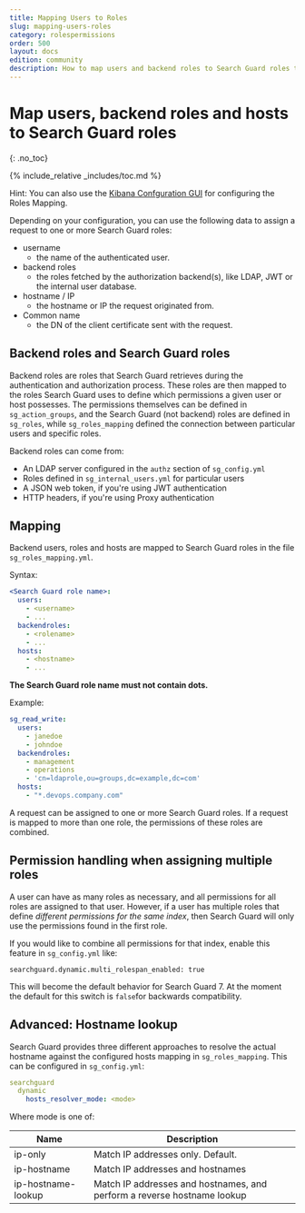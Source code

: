 ```yaml
---
title: Mapping Users to Roles
slug: mapping-users-roles
category: rolespermissions
order: 500
layout: docs
edition: community
description: How to map users and backend roles to Search Guard roles to implement flexible access control to an Elasticsearch cluster.
---
```

<!---
Copryight 2017 floragunn GmbH
-->
# Map users, backend roles and hosts to Search Guard roles
{: .no_toc}

{% include_relative _includes/toc.md %}

Hint: You can also use the [Kibana Confguration GUI](kibana_config_gui.md) for configuring the Roles Mapping.

Depending on your configuration, you can use the following data to assign a request to one or more Search Guard roles:

* username
  * the name of the authenticated user.
* backend roles
  * the roles fetched by the authorization backend(s), like LDAP, JWT or the internal user database.
* hostname / IP
  * the hostname or IP the request originated from.
* Common name
  * the DN of the client certificate sent with the request.

## Backend roles and Search Guard roles

Backend roles are roles that Search Guard retrieves during the authentication and authorization process. These roles are then mapped to the roles Search Guard uses to define which permissions a given user or host possesses. The permissions themselves can be defined in `sg_action_groups`, and the Search Guard (not backend) roles are defined in `sg_roles`, while `sg_roles_mapping` defined the connection between particular users and specific roles. 

Backend roles can come from:

* An LDAP server configured in the `authz` section of `sg_config.yml`
* Roles defined in `sg_internal_users.yml` for particular users
* A JSON web token, if you're using JWT authentication
* HTTP headers, if you're using Proxy authentication

## Mapping

Backend users, roles and hosts are mapped to Search Guard roles in the file `sg_roles_mapping.yml`.

Syntax:

```yaml
<Search Guard role name>:
  users:
    - <username>
    - ...
  backendroles:
    - <rolename>
    - ...
  hosts:
    - <hostname>
    - ...
```

**The Search Guard role name must not contain dots.**

Example:

```yaml
sg_read_write:
  users:
    - janedoe
    - johndoe
  backendroles:
    - management
    - operations
    - 'cn=ldaprole,ou=groups,dc=example,dc=com'
  hosts:
    - "*.devops.company.com"
```

A request can be assigned to one or more Search Guard roles. If a request is mapped to more than one role, the permissions of these roles are combined.

## Permission handling when assigning multiple roles 

A user can have as many roles as necessary, and all permissions for all roles are assigned to that user. However, if a user has multiple roles that define *different permissions for the same index*, then Search Guard will only use the permissions found in the first role.

If you would like to combine all permissions for that index, enable this feature in `sg_config.yml` like:

```
searchguard.dynamic.multi_rolespan_enabled: true
```

This will become the default behavior for Search Guard 7. At the moment the default for this switch is `false`for backwards compatibility.

## Advanced: Hostname lookup

Search Guard provides three different approaches to resolve the actual hostname against the configured hosts mapping in `sg_roles_mapping`. This can be configured in `sg_config.yml`:

```yaml
searchguard
  dynamic
    hosts_resolver_mode: <mode>
```

Where mode is one of:

| Name | Description |
|---|---|
| ip-only | Match IP addresses only. Default. |
| ip-hostname | Match IP addresses and hostnames |
| ip-hostname-lookup | Match IP addresses and hostnames, and perform a reverse hostname lookup |
